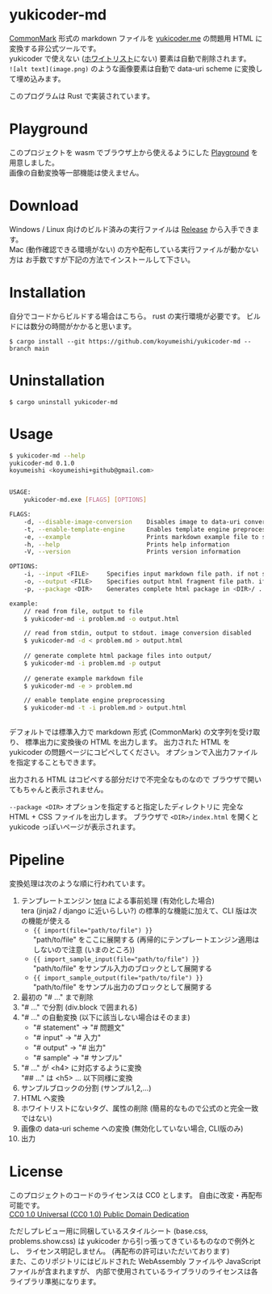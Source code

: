 # yukicoder-md
[CommonMark](https://commonmark.org/) 形式の markdown ファイルを [yukicoder.me](https://yukicoder.me/) の問題用 HTML に変換する非公式ツールです。  
yukicoder で使えない ([ホワイトリスト](https://github.com/yuki2006/mark6/blob/master/mark6.go#L25)にない) 要素は自動で削除されます。  
`![alt text](image.png)` のような画像要素は自動で data-uri scheme に変換して埋め込みます。  

このプログラムは Rust で実装されています。

# Playground
このプロジェクトを wasm でブラウザ上から使えるようにした [Playground](https://koyumeishi.github.io/yukicoder-md/) を用意しました。  
画像の自動変換等一部機能は使えません。


# Download
Windows / Linux 向けのビルド済みの実行ファイルは [Release](https://github.com/koyumeishi/yukicoder-md/releases) から入手できます。  
Mac (動作確認できる環境がない) の方や配布している実行ファイルが動かない方は
お手数ですが下記の方法でインストールして下さい。  


# Installation
自分でコードからビルドする場合はこちら。 rust の実行環境が必要です。 ビルドには数分の時間がかかると思います。  

```
$ cargo install --git https://github.com/koyumeishi/yukicoder-md --branch main
```

# Uninstallation

```
$ cargo uninstall yukicoder-md
```

# Usage
```bash
$ yukicoder-md --help
yukicoder-md 0.1.0
koyumeishi <koyumeishi+github@gmail.com>


USAGE:
    yukicoder-md.exe [FLAGS] [OPTIONS]

FLAGS:
    -d, --disable-image-conversion    Disables image to data-uri conversion
    -t, --enable-template-engine      Enables template engine preprocessing
    -e, --example                     Prints markdown example file to stdout
    -h, --help                        Prints help information
    -V, --version                     Prints version information

OPTIONS:
    -i, --input <FILE>     Specifies input markdown file path. if not set, read from STDIN.
    -o, --output <FILE>    Specifies output html fragment file path. if not set, output to STDOUT.
    -p, --package <DIR>    Generates complete html package in <DIR>/ .

example:
    // read from file, output to file
    $ yukicoder-md -i problem.md -o output.html

    // read from stdin, output to stdout. image conversion disabled
    $ yukicoder-md -d < problem.md > output.html
    
    // generate complete html package files into output/
    $ yukicoder-md -i problem.md -p output
    
    // generate example markdown file
    $ yukicoder-md -e > problem.md

    // enable template engine preprocessing
    $ yukicoder-md -t -i problem.md > output.html
    
```

デフォルトでは標準入力で markdown 形式 (CommonMark) の文字列を受け取り、
標準出力に変換後の HTML を出力します。
出力された HTML を yukicoder の問題ページにコピペしてください。 
オプションで入出力ファイルを指定することもできます。  

出力される HTML はコピペする部分だけで不完全なものなので
ブラウザで開いてもちゃんと表示されません。  

`--package <DIR>` オプションを指定すると指定したディレクトリに
完全な HTML + CSS ファイルを出力します。
ブラウザで `<DIR>/index.html` を開くと yukicode っぽいページが表示されます。


# Pipeline
変換処理は次のような順に行われています。  

1. テンプレートエンジン [tera](https://github.com/Keats/tera) による事前処理 (有効化した場合)  
   tera (jinja2 / django に近いらしい?) の標準的な機能に加えて、CLI 版は次の機能が使える  
   + `{{ import(file="path/to/file") }}`  
     "path/to/file" をここに展開する (再帰的にテンプレートエンジン適用はしないので注意 (いまのところ))
   + `{{ import_sample_input(file="path/to/file") }}`  
     "path/to/file" をサンプル入力のブロックとして展開する
   + `{{ import_sample_output(file="path/to/file") }}`  
     "path/to/file" をサンプル出力のブロックとして展開する
3. 最初の "# ..." まで削除
4. "# ..." で分割 (div.block で囲まれる) 
5. "# ..." の自動変換 (以下に該当しない場合はそのまま)  
    + "# statement" -> "# 問題文"
    + "# input" -> "# 入力"
    + "# output" -> "# 出力"
    + "# sample" -> "# サンプル"
6. "# ..." が \<h4\> に対応するように変換  
   "## ..." は \<h5\> ... 以下同様に変換
8. サンプルブロックの分割 (サンプル1,2,...)
9. HTML へ変換
10. ホワイトリストにないタグ、属性の削除 (簡易的なもので公式のと完全一致ではない)
11. 画像の data-uri scheme への変換 (無効化していない場合, CLI版のみ)
12. 出力

# License
このプロジェクトのコードのライセンスは CC0 とします。 自由に改変・再配布可能です。  
[CC0 1.0 Universal (CC0 1.0) Public Domain Dedication](https://creativecommons.org/publicdomain/zero/1.0/deed.ja)

ただしプレビュー用に同梱しているスタイルシート (base.css, problems.show.css) 
は yukicoder から引っ張ってきているものなので例外とし、
ライセンス明記しません。 (再配布の許可はいただいております)  
また、このリポジトリにはビルドされた WebAssembly ファイルや JavaScript ファイルが含まれますが、
内部で使用されているライブラリのライセンスは各ライブラリ準拠になります。
